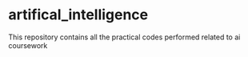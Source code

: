 # artifical_intelligence
This repository contains all the practical codes performed related to ai coursework
